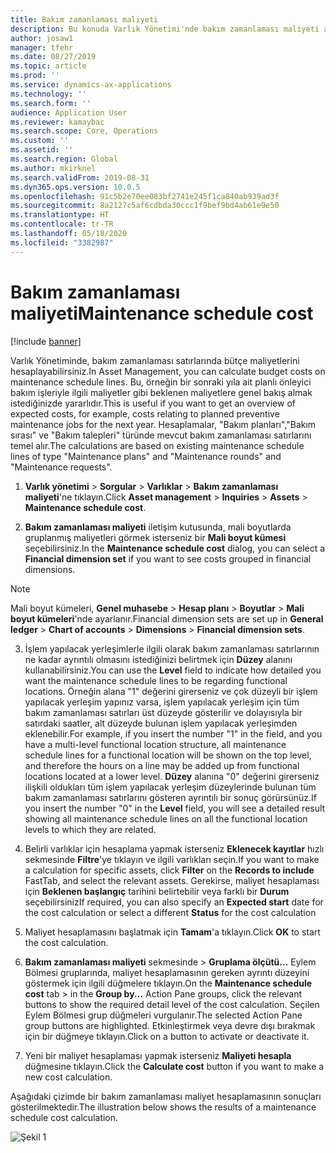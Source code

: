 ```yaml
---
title: Bakım zamanlaması maliyeti
description: Bu konuda Varlık Yönetimi'nde bakım zamanlaması maliyeti açıklanmaktadır.
author: josaw1
manager: tfehr
ms.date: 08/27/2019
ms.topic: article
ms.prod: ''
ms.service: dynamics-ax-applications
ms.technology: ''
ms.search.form: ''
audience: Application User
ms.reviewer: kamaybac
ms.search.scope: Core, Operations
ms.custom: ''
ms.assetid: ''
ms.search.region: Global
ms.author: mkirknel
ms.search.validFrom: 2019-08-31
ms.dyn365.ops.version: 10.0.5
ms.openlocfilehash: 91c5b2e70ee083bf2741e245f1ca840ab939ad3f
ms.sourcegitcommit: 8a2127c5af6cdbda30ccc1f9bef9bd4ab61e9e50
ms.translationtype: HT
ms.contentlocale: tr-TR
ms.lasthandoff: 05/18/2020
ms.locfileid: "3382987"
---
```

# <a name="maintenance-schedule-cost"></a><span data-ttu-id="5832c-103">Bakım zamanlaması maliyeti</span><span class="sxs-lookup"><span data-stu-id="5832c-103">Maintenance schedule cost</span></span>

[!include [banner](../../includes/banner.md)]

 

<span data-ttu-id="5832c-104">Varlık Yönetiminde, bakım zamanlaması satırlarında bütçe maliyetlerini hesaplayabilirsiniz.</span><span class="sxs-lookup"><span data-stu-id="5832c-104">In Asset Management, you can calculate budget costs on maintenance schedule lines.</span></span> <span data-ttu-id="5832c-105">Bu, örneğin bir sonraki yıla ait planlı önleyici bakım işleriyle ilgili maliyetler gibi beklenen maliyetlere genel bakış almak istediğinizde yararlıdır.</span><span class="sxs-lookup"><span data-stu-id="5832c-105">This is useful if you want to get an overview of expected costs, for example, costs relating to planned preventive maintenance jobs for the next year.</span></span> <span data-ttu-id="5832c-106">Hesaplamalar, "Bakım planları","Bakım sırası" ve "Bakım talepleri" türünde mevcut bakım zamanlaması satırlarını temel alır.</span><span class="sxs-lookup"><span data-stu-id="5832c-106">The calculations are based on existing maintenance schedule lines of type "Maintenance plans" and "Maintenance rounds" and "Maintenance requests".</span></span>

1. <span data-ttu-id="5832c-107">**Varlık yönetimi** > **Sorgular** > **Varlıklar** > **Bakım zamanlaması maliyeti**'ne tıklayın.</span><span class="sxs-lookup"><span data-stu-id="5832c-107">Click **Asset management** > **Inquiries** > **Assets** > **Maintenance schedule cost**.</span></span>

2. <span data-ttu-id="5832c-108">**Bakım zamanlaması maliyeti** iletişim kutusunda, mali boyutlarda gruplanmış maliyetleri görmek isterseniz bir **Mali boyut kümesi** seçebilirsiniz.</span><span class="sxs-lookup"><span data-stu-id="5832c-108">In the **Maintenance schedule cost** dialog, you can select a **Financial dimension set** if you want to see costs grouped in financial dimensions.</span></span>

>[!NOTE]
><span data-ttu-id="5832c-109">Mali boyut kümeleri, **Genel muhasebe** > **Hesap planı** > **Boyutlar** > **Mali boyut kümeleri**'nde ayarlanır.</span><span class="sxs-lookup"><span data-stu-id="5832c-109">Financial dimension sets are set up in **General ledger** > **Chart of accounts** > **Dimensions** > **Financial dimension sets**.</span></span>

3. <span data-ttu-id="5832c-110">İşlem yapılacak yerleşimlerle ilgili olarak bakım zamanlaması satırlarının ne kadar ayrıntılı olmasını istediğinizi belirtmek için **Düzey** alanını kullanabilirsiniz.</span><span class="sxs-lookup"><span data-stu-id="5832c-110">You can use the **Level** field to indicate how detailed you want the maintenance schedule lines to be regarding functional locations.</span></span> <span data-ttu-id="5832c-111">Örneğin alana "1" değerini girerseniz ve çok düzeyli bir işlem yapılacak yerleşim yapınız varsa, işlem yapılacak yerleşim için tüm bakım zamanlaması satırları üst düzeyde gösterilir ve dolayısıyla bir satırdaki saatler, alt düzeyde bulunan işlem yapılacak yerleşimden eklenebilir.</span><span class="sxs-lookup"><span data-stu-id="5832c-111">For example, if you insert the number "1" in the field, and you have a multi-level functional location structure, all maintenance schedule lines for a functional location will be shown on the top level, and therefore the hours on a line may be added up from functional locations located at a lower level.</span></span> <span data-ttu-id="5832c-112">**Düzey** alanına "0" değerini girerseniz ilişkili oldukları tüm işlem yapılacak yerleşim düzeylerinde bulunan tüm bakım zamanlaması satırlarını gösteren ayrıntılı bir sonuç görürsünüz.</span><span class="sxs-lookup"><span data-stu-id="5832c-112">If you insert the number "0" in the **Level** field, you will see a detailed result showing all maintenance schedule lines on all the functional location levels to which they are related.</span></span>

4. <span data-ttu-id="5832c-113">Belirli varlıklar için hesaplama yapmak isterseniz **Eklenecek kayıtlar** hızlı sekmesinde **Filtre**'ye tıklayın ve ilgili varlıkları seçin.</span><span class="sxs-lookup"><span data-stu-id="5832c-113">If you want to make a calculation for specific assets, click **Filter** on the **Records to include** FastTab, and select the relevant assets.</span></span> <span data-ttu-id="5832c-114">Gerekirse, maliyet hesaplaması için **Beklenen başlangıç** tarihini belirtebilir veya farklı bir **Durum** seçebilirsiniz</span><span class="sxs-lookup"><span data-stu-id="5832c-114">If required, you can also specify an **Expected start** date for the cost calculation or select a different **Status** for the cost calculation</span></span>

5. <span data-ttu-id="5832c-115">Maliyet hesaplamasını başlatmak için **Tamam**'a tıklayın.</span><span class="sxs-lookup"><span data-stu-id="5832c-115">Click **OK** to start the cost calculation.</span></span>

6. <span data-ttu-id="5832c-116">**Bakım zamanlaması maliyeti** sekmesinde > **Gruplama ölçütü...** Eylem Bölmesi gruplarında, maliyet hesaplamasının gereken ayrıntı düzeyini göstermek için ilgili düğmelere tıklayın.</span><span class="sxs-lookup"><span data-stu-id="5832c-116">On the **Maintenance schedule cost** tab > in the **Group by...** Action Pane groups, click the relevant buttons to show the required detail level of the cost calculation.</span></span> <span data-ttu-id="5832c-117">Seçilen Eylem Bölmesi grup düğmeleri vurgulanır.</span><span class="sxs-lookup"><span data-stu-id="5832c-117">The selected Action Pane group buttons are highlighted.</span></span> <span data-ttu-id="5832c-118">Etkinleştirmek veya devre dışı bırakmak için bir düğmeye tıklayın.</span><span class="sxs-lookup"><span data-stu-id="5832c-118">Click on a button to activate or deactivate it.</span></span>

7. <span data-ttu-id="5832c-119">Yeni bir maliyet hesaplaması yapmak isterseniz **Maliyeti hesapla** düğmesine tıklayın.</span><span class="sxs-lookup"><span data-stu-id="5832c-119">Click the **Calculate cost** button if you want to make a new cost calculation.</span></span>

<span data-ttu-id="5832c-120">Aşağıdaki çizimde bir bakım zamanlaması maliyet hesaplamasının sonuçları gösterilmektedir.</span><span class="sxs-lookup"><span data-stu-id="5832c-120">The illustration below shows the results of a maintenance schedule cost calculation.</span></span>

![Şekil 1](media/17-preventive-maintenance.png)


